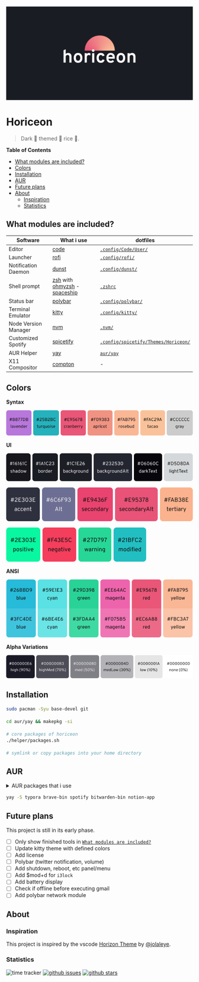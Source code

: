 ![Horiceon](.github/header.png)

# Horiceon

> Dark 🌆 themed 🎨 rice 🍚.

<!-- START doctoc generated TOC please keep comment here to allow auto update -->
<!-- DON'T EDIT THIS SECTION, INSTEAD RE-RUN doctoc TO UPDATE -->
**Table of Contents**

- [What modules are included?](#what-modules-are-included)
- [Colors](#colors)
- [Installation](#installation)
- [AUR](#aur)
- [Future plans](#future-plans)
- [About](#about)
  - [Inspiration](#inspiration)
  - [Statistics](#statistics)

<!-- END doctoc generated TOC please keep comment here to allow auto update -->

## What modules are included?

| Software             | What i use                                                   | dotfiles                                                     |
| -------------------- | ------------------------------------------------------------ | ------------------------------------------------------------ |
| Editor               | [code](https://github.com/microsoft/vscode)                  | [`.config/Code/User/`](.config/Code/User)                    |
| Launcher             | [rofi](https://github.com/davatorium/rofi)                   | [`.config/rofi/`](.config/rofi)                              |
| Notification Daemon  | [dunst](https://github.com/dunst-project/dunst)              | [`.config/dunst/`](.config/dunst/) |
| Shell prompt         | [zsh](https://zsh.org) with [ohmyzsh](https://github.com/ohmyzsh/ohmyzsh) - [spaceship](https://github.com/denysdovhan/spaceship-prompt) | [`.zshrc`](.zshrc)                                           |
| Status bar           | [polybar](https://github.com/polybar/polybar)                | [`.config/polybar/`](.config/polybar/)                       |
| Terminal Emulator    | [kitty](https://sw.kovidgoyal.net/kitty)                     | [`.config/kitty/`](.config/kitty)                            |
| Node Version Manager | [nvm](https://github.com/nvm-sh/nvm)                         | [`.nvm/`](.nvm)                                              |
| Customized Spotify   | [spicetify](https://github.com/khanhas/spicetify-cli)        | [`.config/spicetify/Themes/Horiceon/`](.config/spicetify/Themes/Horiceon) |
| AUR Helper           | [yay](https://github.com/Jguer/yay)                          | [`aur/yay`](aur/yay)                                         |
| X11 Compositor       | [compton](https://github.com/chjj/compton/)                  | -                                                            |

## Colors

**Syntax**

![colors-syntax](.github/colors-syntax.png)

**UI**

![ui-colors-base](.github/ui-colors-base.png)

![ui-colors-accents](.github/ui-colors-accents.png)

![ui-status-colors](.github/ui-status-colors.png)

**ANSI**

![ansi](.github/ansi.png)

**Alpha Variations**

![alpha-variations](.github/alpha-variations.png)

## Installation

```bash
sudo pacman -Syu base-devel git

cd aur/yay && makepkg -si

# core packages of horiceon
./helper/packages.sh

# symlink or copy packages into your home directory
```

## AUR

<details>
    <summary>AUR packages that i use</summary>

    | Software         | What i use                                             | AUR Nam         |
    | ---------------- | ------------------------------------------------------ | --------------- |
    | Browser          | [Brave](https://brave.com/)                            | `brave-bin`     |
    | Music Client     | [Spotify](https://www.spotify.com/)                    | `spotify`       |
    | Notes            | [Notion](https://www.notion.so/)                       | `notion-app`    |
    | Password Manager | [Bitwarden](https://github.com/bitwarden/desktop)      | `bitwarden-bin` |
    | Screenshot       | [Flameshot](https://github.com/lupoDharkael/flameshot) | `flameshot`     |
    | WYSIWYG Editor   | [Typora](https://typora.io/)                           | `typora`        |

</details>

```bash
yay -S typora brave-bin spotify bitwarden-bin notion-app
```

## Future plans

This project is still in its early phase.

* [ ] Only show finished tools in [`What modules are included?`](#what-modules-are-included)
* [ ] Update kitty theme with defined colors
* [ ] Add license
* [ ] Polybar (twitter notification, volume)
* [ ] Add shutdown, reboot, etc panel/menu
* [ ] Add $mod+d for `i3lock`
* [ ] Add battery display
* [ ] Check if offline before executing gmail
* [ ] Add polybar network module

## About

### Inspiration

This project is inspired by the vscode [Horizon Theme](https://marketplace.visualstudio.com/items?itemName=jolaleye.horizon-theme-vscode) by [@jolaleye](https://github.com/jolaleye).

### Statistics

![time tracker](https://wakatime.com/badge/github/shiftgeist/horiceon.svg) [![github issues](https://img.shields.io/github/issues/shiftgeist/horiceon)](https://github.com/shiftgeist/horiceon/issues) [![github stars](https://img.shields.io/github/stars/shiftgeist/horiceon)](https://github.com/shiftgeist/horiceon/stargazers)
